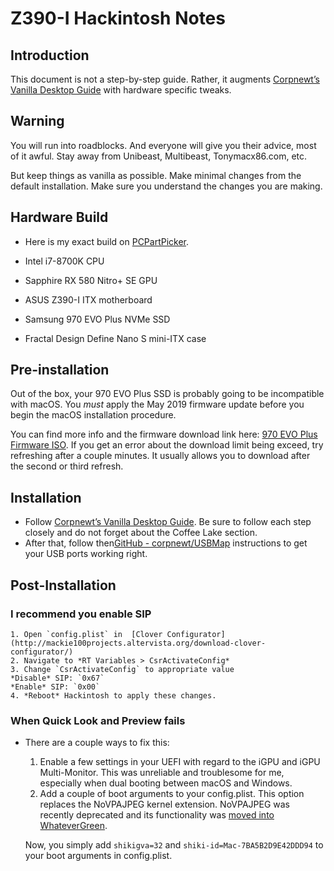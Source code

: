 # Z390-I Hackintosh Notes
## Introduction
This document is not a step-by-step guide. Rather, it augments [Corpnewt’s  Vanilla Desktop Guide](https://hackintosh.gitbook.io/-r-hackintosh-vanilla-desktop-guide/) with hardware specific tweaks.

## Warning
You will run into roadblocks. And everyone will give you their advice, most of it awful. Stay away from Unibeast, Multibeast, Tonymacx86.com, etc.

But keep things as vanilla as possible. Make minimal changes from the default installation. Make sure you understand the changes you are making.

## Hardware Build
* Here is my exact build on [PCPartPicker](https://pcpartpicker.com/list/MCX2Cb).

* Intel i7-8700K CPU
* Sapphire RX 580 Nitro+ SE GPU
* ASUS Z390-I ITX motherboard
* Samsung 970 EVO Plus NVMe SSD
* Fractal Design Define Nano S mini-ITX case

## Pre-installation
Out of the box, your 970 EVO Plus SSD is probably going to be incompatible with macOS.  You *must* apply the May 2019 firmware update before you begin the macOS installation procedure. 

You can find more info and the firmware download link here: [970 EVO Plus Firmware ISO](http://ssd.samsungsemi.com/ecomobile/ssd/update15.do?fname=/Samsung_SSD_970_EVO_Plus_2B2QEXM7.iso). If you get an error about the download limit being exceed, try refreshing after a couple minutes. It usually allows you to download after the second or third refresh.

## Installation
* Follow  [Corpnewt’s Vanilla Desktop Guide](https://hackintosh.gitbook.io/-r-hackintosh-vanilla-desktop-guide/). Be sure to follow each step closely and do not forget about the Coffee Lake section.
* After that, follow then[GitHub - corpnewt/USBMap](https://github.com/corpnewt/USBMap) instructions to get your USB ports working right.

## Post-Installation
### I recommend you enable SIP
	1. Open `config.plist` in  [Clover Configurator](http://mackie100projects.altervista.org/download-clover-configurator/) 
	2. Navigate to *RT Variables > CsrActivateConfig*
	3. Change `CsrActivateConfig` to appropriate value
	*Disable* SIP: `0x67`
	*Enable* SIP: `0x00`
	4. *Reboot* Hackintosh to apply these changes.

### When Quick Look and Preview fails
* There are a couple ways to fix this: 
	1.  Enable a few settings in your UEFI with regard to the iGPU and iGPU Multi-Monitor. This was unreliable and troublesome for me, especially when dual booting between macOS and Windows.
	2. Add a couple of boot arguments to your config.plist. This option replaces the NoVPAJPEG kernel extension. NoVPAJPEG was recently deprecated and its functionality was [moved into WhateverGreen](https://github.com/acidanthera/WhateverGreen/blob/master/Manual/FAQ.OldPlugins.en.md).

	Now, you simply add `shikigva=32` and `shiki-id=Mac-7BA5B2D9E42DDD94` to your boot arguments in config.plist.
